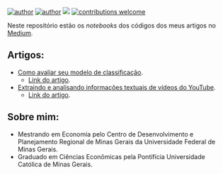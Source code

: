 [![author](https://img.shields.io/badge/author-marcelorandolfo-brightgreen.svg)](https://www.linkedin.com/in/marcelo-randolfo) 
[![author](https://img.shields.io/badge/curriculo-lattes-red.svg)](http://buscatextual.cnpq.br/buscatextual/visualizacv.do?id=K8074030J6) 
[![](https://img.shields.io/badge/python-3.5+-blue.svg)](https://www.python.org/downloads/release/python-365/) 
[![contributions welcome](https://img.shields.io/badge/contributions-welcome-brightgreen.svg?style=flat)](https://github.com/marcelorandolfo/data-science/issues)
  
Neste repositório estão os *notebooks* dos códigos dos meus artigos no [Medium](https://medium.com/@marcelorandolfo).

## Artigos:

* [Como avaliar seu modelo de classificação](https://github.com/marcelorandolfo/medium/blob/master/avaliacao_modelo.ipynb).
  * [Link do artigo](https://medium.com/data-hackers/como-avaliar-seu-modelo-de-classifica%C3%A7%C3%A3o-34e6f6011108).
* [Extraindo e analisando informações textuais de vídeos do YouTube](https://github.com/marcelorandolfo/medium/blob/master/extracao_legendas.ipynb).
  * [Link do artigo](https://medium.com/@marcelorandolfo/extraindo-e-analisando-dados-textuais-de-v%C3%ADdeos-do-youtube-d4a75a17a52e).


## Sobre mim:

* Mestrando em Economia pelo Centro de Desenvolvimento e Planejamento Regional de Minas Gerais da Universidade Federal de Minas Gerais.
* Graduado em Ciências Econômicas pela Pontifícia Universidade Católica de Minas Gerais.
